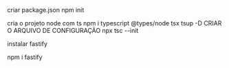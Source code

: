 criar package.json
npm init 

cria o projeto node com ts
npm i typescript @types/node tsx tsup -D
CRIAR O ARQUIVO DE CONFIGURAÇÃO
npx tsc --init

instalar fastify

npm i fastify